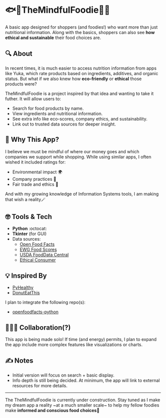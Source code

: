 #  🐟🍗TheMindfulFoodie🥑🍿

A basic app designed for shoppers (and foodies!) who want more than just nutritional information. Along with the basics, shoppers can also see **how ethical and sustainable** their food choices are.

##  🔍 About

In recent times, it is much easier to access nutrition information from apps like Yuka, which rate products based on ingredients, additives, and organic status. But what if we also knew how **eco-friendly** or **ethical** those products were?

TheMindfulFoodie is a project inspired by that idea and wanting to take it futher. It will allow users to:

- Search for food products by name.
- View ingredients and nutritional information.
- See extra info like eco-scores, company ethics, and sustainability. 
- Link out to trusted data sources for deeper insight.

##  🤔 Why This App?

I believe we must be mindful of where our money goes and which companies we support while shopping. While using similar apps, I often wished it included ratings for:

- Environmental impact 🌍  
- Company practices 💼
- Fair trade and ethics 🤝 

And with my growing knowledge of Information Systems tools, I am making that wish a reality🪄

## 🤓 Tools & Tech

- **Python** :octocat:
- **Tkinter** (for GUI) 
- Data sources:  
  - [Open Food Facts](https://world.openfoodfacts.org)  
  - [EWG Food Scores](https://www.ewg.org/foodscores)  
  - [USDA FoodData Central](https://fdc.nal.usda.gov/)  
  - [Ethical Consumer](https://www.ethicalconsumer.org)

## 💡 Inspired By

- [PyHealthy](https://github.com/StaubDevLab/PyHealthy) 
- [DonutEatThis](https://github.com/michaelhtleung/DonutEatThis)

I plan to integrate the following repo(s):

- [openfoodfacts-python](https://github.com/VikkiTikki/openfoodfacts-python)

##  🧑‍🤝‍🧑 Collaboration(?)

This app is being made solo! If time (and energy) permits, I plan to expand the app include more complex features like visualizations or charts.

## ✍️ Notes

- Initial version will focus on search + basic display.
- Info depth is still being decided. At minimum, the app will link to external resources for more details.

---

The TheMindfulFoodie is currently under construction. Stay tuned as I make my dream app a reality ~at a much smaller scale~ to help my fellow foodies make **informed and conscious food choices**🫡
